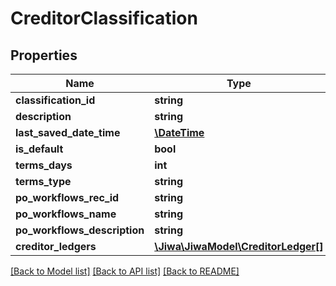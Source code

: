 # CreditorClassification

## Properties
Name | Type | Description | Notes
------------ | ------------- | ------------- | -------------
**classification_id** | **string** |  | [optional] 
**description** | **string** |  | [optional] 
**last_saved_date_time** | [**\DateTime**](\DateTime.md) |  | [optional] 
**is_default** | **bool** |  | [optional] 
**terms_days** | **int** |  | [optional] 
**terms_type** | **string** |  | [optional] 
**po_workflows_rec_id** | **string** |  | [optional] 
**po_workflows_name** | **string** |  | [optional] 
**po_workflows_description** | **string** |  | [optional] 
**creditor_ledgers** | [**\Jiwa\JiwaModel\CreditorLedger[]**](CreditorLedger.md) |  | [optional] 

[[Back to Model list]](../README.md#documentation-for-models) [[Back to API list]](../README.md#documentation-for-api-endpoints) [[Back to README]](../README.md)


